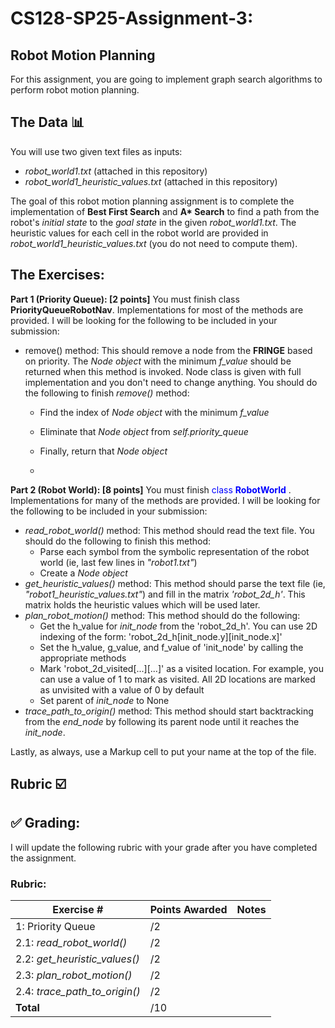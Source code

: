 # CS128-SP25-Assignment-3:
## Robot Motion Planning

For this assignment, you are going to implement graph search algorithms to perform robot motion planning.
## The Data :bar_chart: 
You will use two given text files as inputs:
* _robot_world1.txt_ (attached in this repository)
* _robot_world1_heuristic_values.txt_ (attached in this repository)

The goal of this robot motion planning assignment is to complete the implementation of __Best First Search__ and __A* Search__ to find a path from the robot's _initial state_ to the _goal state_ in the given _robot_world1.txt_. The heuristic values for each cell in the robot world are provided in _robot_world1_heuristic_values.txt_ (you do not need to compute them).

## The Exercises:

**Part 1 (Priority Queue): [2 points]** You must finish class __PriorityQueueRobotNav__.  Implementations for most of the methods are provided. I will be looking for the following to be included in your submission:
* remove() method: This should remove a node from the __FRINGE__ based on priority. The *Node object* with the minimum *f_value* should be returned when this method is invoked. Node class is given with full implementation and you don't need to change anything. You should do the following to finish _remove()_ method:
  * Find the index of *Node object* with the minimum *f_value*
  * Eliminate that *Node object* from *self.priority_queue*
  * Finally, return that *Node object*
 
  * 
**Part 2 (Robot World): [8 points]** You must finish <span style="color:blue">class __RobotWorld__ </span>. Implementations for many of the methods are provided. I will be looking for the following to be included in your submission:
* _read_robot_world()_ method: This method should read the text file. You should do the following to finish this method:
  * Parse each symbol from the symbolic representation of the robot world (ie, last few lines in _"robot1.txt"_)
  * Create a *Node object*
* _get_heuristic_values()_ method: This method should parse the text file (ie, _"robot1_heuristic_values.txt"_) and fill in the matrix _'robot_2d_h'_. This matrix holds the heuristic values which will be used later.
* _plan_robot_motion()_ method: This method should do the following:
  * Get the h_value for _init_node_ from the 'robot_2d_h'. You can use 2D indexing of the form: 'robot_2d_h[init_node.y][init_node.x]'
  * Set the h_value, g_value, and f_value of 'init_node' by calling the appropriate methods
  * Mark 'robot_2d_visited[...][...]' as a visited location. For example, you can use a value of 1 to mark as visited. All 2D locations are marked as unvisited with a value of 0 by default
  * Set parent of *init_node* to None
* _trace_path_to_origin()_ method: This method should start backtracking from the _end_node_ by following its parent node until it reaches the _init_node_.

 


Lastly, as always, use a Markup cell to put your name at the top of the file.

## Rubric :ballot_box_with_check:

## :white_check_mark: Grading: 
I will update the following rubric with your grade after you have completed the assignment.
### Rubric:
| Exercise #  | Points Awarded  | Notes |
| --------- | ------------------- | --------- |
| 1: Priority Queue                   |      /2  |    | 
| 2.1: _read_robot_world()_           |      /2  |    |
| 2.2: _get_heuristic_values()_       |      /2  |    | 
| 2.3: _plan_robot_motion()_          |      /2  |    |  
| 2.4: _trace_path_to_origin()_       |      /2  |    |  
| <b>Total                            |     /10 | </b>   |
